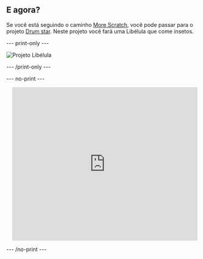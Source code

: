 ## E agora?

Se você está seguindo o caminho [More Scratch](https://projects.raspberrypi.org/en/raspberrypi/more-scratch), você pode passar para o projeto [Drum star](https://projects.raspberrypi.org/en/projects/grow-a-dragonfly). Neste projeto você fará uma Libélula que come insetos.

--- print-only ---

![Projeto Libélula](images/dragonfly-project.png)

--- /print-only ---

--- no-print ---

<div class="scratch-preview" style="margin-left: 15px;">
  <iframe allowtransparency="true" width="485" height="402" src="https://scratch.mit.edu/projects/embed/521688740/?autostart=false" frameborder="0"></iframe>
</div>

--- /no-print ---

